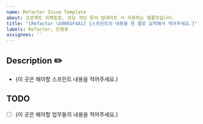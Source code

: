 ```yaml
---
name: Refactor Issue Template
about: 프로젝트 리팩토링, 성능 개선 등의 업데이트 시 사용하는 템플릿입니다.
title: "[Refactor \U0001F4A1] {스프린트의 내용을 한 줄로 요약해서 적어주세요.}"
labels: Refactor, 진행중
assignees: ''
---
```


## Description ✏️

- {이 곳은 해야할 스프린트 내용을 적어주세요.}

## TODO

- [ ] {이 곳은 해야할 업무들의 내용을 적어주세요.}
